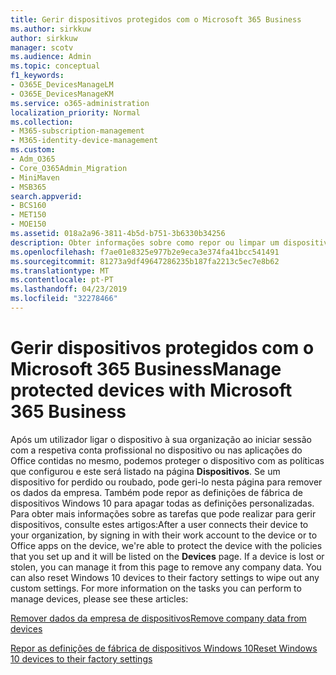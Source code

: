 ```yaml
---
title: Gerir dispositivos protegidos com o Microsoft 365 Business
ms.author: sirkkuw
author: sirkkuw
manager: scotv
ms.audience: Admin
ms.topic: conceptual
f1_keywords:
- O365E_DevicesManageLM
- O365E_DevicesManageKM
ms.service: o365-administration
localization_priority: Normal
ms.collection:
- M365-subscription-management
- M365-identity-device-management
ms.custom:
- Adm_O365
- Core_O365Admin_Migration
- MiniMaven
- MSB365
search.appverid:
- BCS160
- MET150
- MOE150
ms.assetid: 018a2a96-3811-4b5d-b751-3b6330b34256
description: Obter informações sobre como repor ou limpar um dispositivo que é gerido através de políticas de protecção.
ms.openlocfilehash: f7ae01e8325e977b2e9eca3e374fa41bcc541491
ms.sourcegitcommit: 81273a9df49647286235b187fa2213c5ec7e8b62
ms.translationtype: MT
ms.contentlocale: pt-PT
ms.lasthandoff: 04/23/2019
ms.locfileid: "32278466"
---
```

# <a name="manage-protected-devices-with-microsoft-365-business"></a><span data-ttu-id="fe16a-103">Gerir dispositivos protegidos com o Microsoft 365 Business</span><span class="sxs-lookup"><span data-stu-id="fe16a-103">Manage protected devices with Microsoft 365 Business</span></span>

<span data-ttu-id="fe16a-p101">Após um utilizador ligar o dispositivo à sua organização ao iniciar sessão com a respetiva conta profissional no dispositivo ou nas aplicações do Office contidas no mesmo, podemos proteger o dispositivo com as políticas que configurou e este será listado na página **Dispositivos**. Se um dispositivo for perdido ou roubado, pode geri-lo nesta página para remover os dados da empresa. Também pode repor as definições de fábrica de dispositivos Windows 10 para apagar todas as definições personalizadas. Para obter mais informações sobre as tarefas que pode realizar para gerir dispositivos, consulte estes artigos:</span><span class="sxs-lookup"><span data-stu-id="fe16a-p101">After a user connects their device to your organization, by signing in with their work account to the device or to Office apps on the device, we're able to protect the device with the policies that you set up and it will be listed on the **Devices** page. If a device is lost or stolen, you can manage it from this page to remove any company data. You can also reset Windows 10 devices to their factory settings to wipe out any custom settings. For more information on the tasks you can perform to manage devices, please see these articles:</span></span> 
  
[<span data-ttu-id="fe16a-108">Remover dados da empresa de dispositivos</span><span class="sxs-lookup"><span data-stu-id="fe16a-108">Remove company data from devices</span></span>](remove-company-data.md)
  
[<span data-ttu-id="fe16a-109">Repor as definições de fábrica de dispositivos Windows 10</span><span class="sxs-lookup"><span data-stu-id="fe16a-109">Reset Windows 10 devices to their factory settings</span></span>](reset-devices-to-factory-settings.md)
  

